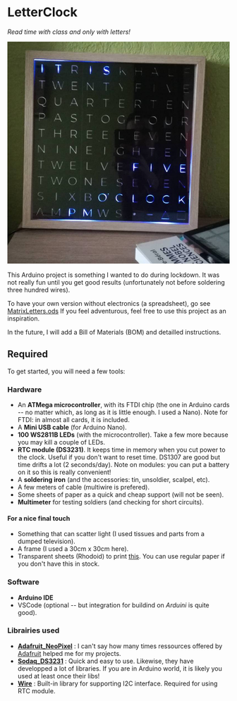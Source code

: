 # LetterClock

_Read time with class and only with letters!_

![Picture of the finished project](https://raw.githubusercontent.com/bob65536/LetterClock/master/docs/pics/photoClock_800.jpg "Photo of the finished project. Wonderful!")

This Arduino project is something I wanted to do during lockdown. It was not really fun until you get good results (unfortunately not before soldering three hundred wires).

To have your own version without electronics (a spreadsheet), go see [MatrixLetters.ods](https://github.com/bob65536/LetterClock/blob/master/docs/MatrixLetters.ods)
If you feel adventurous, feel free to use this project as an inspiration.

In the future, I will add a Bill of Materials (BOM) and detailled instructions. 

## Required

To get started, you will need a few tools:
### Hardware
- An **ATMega microcontroller**, with its FTDI chip (the one in Arduino cards -- no matter which, as long as it is little enough. I used a Nano). Note for FTDI: in almost all cards, it is included.
- A **Mini USB cable** (for Arduino Nano).
- **100 WS2811B LEDs** (with the microcontroller). Take a few more because you may kill a couple of LEDs.
- **RTC module (DS3231)**. It keeps time in memory when you cut power to the clock. Useful if you don't want to reset time. DS1307 are good but time drifts a lot (2 seconds/day). Note on modules: you can put a battery on it so this is really convenient!
- A **soldering iron** (and the accessories: tin, unsoldier, scalpel, etc).
- A few meters of cable (multiwire is prefered).
- Some sheets of paper as a quick and cheap support (will not be seen).
- **Multimeter** for testing soldiers (and checking for short circuits).

#### For a nice final touch
- Something that can scatter light (I used tissues and parts from a dumped television).
- A frame (I used a 30cm x 30cm here).
- Transparent sheets (Rhodoid) to print [this](https://github.com/bob65536/LetterClock/blob/master/docs/toPrint_MatrixLettersRV.pdf). You can use regular paper if you don't have this in stock.  

### Software
- **Arduino IDE**
- VSCode (optional -- but integration for buildind on _Arduini_ is quite good).

### Librairies used
- **[Adafruit_NeoPixel](https://learn.adafruit.com/adafruit-neopixel-uberguide/arduino-library-use)** : I can't say how many times ressources offered by [Adafruit](https://learn.adafruit.com/) helped me for my projects. 
- **[Sodaq_DS3231](https://github.com/SodaqMoja/Sodaq_DS3231)** : Quick and easy to use. Likewise, they have developped a lot of libraries. If you are in Arduino world, it is likely you used at least once their libs!
- **[Wire](https://www.arduino.cc/en/Reference/Wire)** : Built-in library for supporting I2C interface. Required for using RTC module. 
